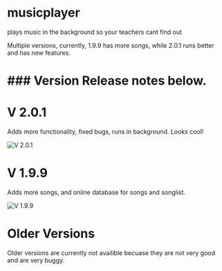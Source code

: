 # musicplayer
plays music in the background so your teachers cant find out

Multiple versions, currently, 1.9.9 has more songs, while 2.0.1 runs better and has new features.

# ### Version Release notes below. ###

# V 2.0.1

Adds more functionality, fixed bugs, runs in background. Looks cool!

![V 2.0.1](https://github.com/s-w-dev/musicplayer/blob/master/V%202.0.1.gif)

# V 1.9.9

Adds more songs, and online database for songs and songlist.

![V 1.9.9](https://github.com/WhiteFire356/musicplayer/blob/master/2.0.1.pic.png)

# Older Versions

Older versions are currently not availible becuase they are not very good and are very buggy.
